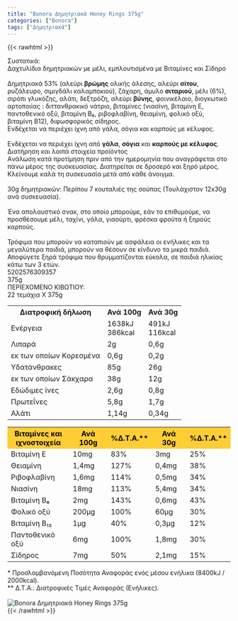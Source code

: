 ```yaml
---
title: "Bonora Δημητριακά Honey Rings 375g"
categories: ["Bonora"]
tags: ["Δημητριακά"]
---
```

{{< rawhtml >}}

<div class="sload62"><div class="product"><div id="sistatika">Συστατικά:</div><div class="alltext">Δαχτυλίδια δημητριακών με μέλι, εμπλουτισμένα με Βιταμίνες και Σίδηρο<br><br>Δημητριακά 53% (αλεύρι <b>βρώμης</b> ολικής άλεσης, αλεύρι <b>σίτου</b>, ρυζάλευρο, σιμιγδάλι καλαμποκιού), ζάχαρη, άμυλο <b>σιταριού</b>, μέλι (6%), σιρόπι γλυκόζης, αλάτι, δεξτρόζη, αλεύρι <b>βύνης</b>, φοινικέλαιο, διογκωτικό αρτοποιίας : διττανθρακικό νάτριο, βιταμίνες (νιασίνη, βιταμίνη Ε, παντοθενικό οξύ, βιταμίνη Β₆, ριβοφλαβίνη, θειαμίνη, φολικό οξύ, βιταμίνη Β12), διφωσφορικός σίδηρος.<br>Ενδέχεται να περιέχει ίχνη από γάλα, σόγια και καρπούς με κέλυφος.<br><br>Ενδέχεται να περιέχει ίχνη από <b>γάλα</b>, <b>σόγια</b> και <b>καρπούς με κέλυφος</b>.</div><div id="loipa">Διατήρηση και λοιπά στοιχεία προϊόντος</div><div class="alltext">Aνάλωση κατά προτίμηση πριν από την ημερομηνία που αναγράφεται στο πάνω μέρος της συσκευασίας. Διατηρείται σε δροσερό και ξηρό μέρος. Κλείνουμε καλά τη συσκευασία μετά από κάθε άνοιγμα.<br><br>30g δημητριακών: Περίπου 7 κουταλιές της σούπας (Τουλάχιστον 12x30g ανά συσκευασία).<br><br>Ένα απολαυστικό σνακ, στο οποίο μπορούμε, εάν το επιθυμούμε, να προσθέσουμε μέλι, ταχίνι, γάλα, γιαούρτι, φρέσκα φρούτα ή ξηρούς καρπούς.<br><br>Τρόφιμα που μπορούν να καταπιούν με ασφάλεια οι ενήλικες και τα μεγαλύτερα παιδιά, μπορούν να θέσουν σε κίνδυνο τα μικρά παιδιά. Αποφύγετε ξηρά τρόφιμα που θρυμματίζονται εύκολα, σε παιδιά ηλικίας κάτω των 3 ετών.</div><div id="barcode"><div id="barimage1"></div><span id="bartext">5202576309357</span></div><div id="varos"><div id="varosimage1"></div><span id="varostext">375g</span></div><div id="kivotio">ΠΕΡΙΕΧΟΜΕΝΟ ΚΙΒΩΤΙΟΥ:<br>22 τεμάχια Χ 375g</div><div class="tabout"><table id="diatable"><tbody><tr><th>Διατροφική δήλωση</th><th>Ανά 100g</th><th>Ανά 30g</th></tr><tr><td class="texr2">Ενέργεια</td><td class="texr">1638kJ<br>386kcal</td><td class="texr">491kJ<br>116kcal</td></tr><tr><td class="texr2">Λιπαρά</td><td class="texr">2g</td><td class="texr">0,6g</td></tr><tr><td class="gray">εκ των οποίων Kορεσµένα</td><td class="gray2">0,6g</td><td class="gray2">0,2g</td></tr><tr><td class="texr2">Yδατάνθρακες</td><td class="texr">85g</td><td class="texr">26g</td></tr><tr><td class="gray">εκ των οποίων Σάκχαρα</td><td class="gray2">38g</td><td class="gray2">12g</td></tr><tr><td class="texr2">Εδώδιµες ίνες</td><td class="texr">2,6g</td><td class="texr">0,8g</td></tr><tr><td class="texr2">Πρωτεΐνες</td><td class="texr">5,8g</td><td class="texr">1,7g</td></tr><tr><td class="texr2">Αλάτι</td><td class="texr">1,14g</td><td class="texr">0,34g</td></tr></tbody></table></div><div class="keno"></div><div class="tabout"><table id="diatable"><tbody><tr><th style="background:#ffce34;color:#000">Βιταμίνες και<br>ιχνοστοιχεία</th><th style="background:#ffce34;color:#000">Ανά 100g</th><th style="background:#ffce34;color:#000">%Δ.Τ.Α.**</th><th style="background:#ffce34;color:#000">Ανά 30g</th><th style="background:#ffce34;color:#000">%Δ.Τ.Α.**</th></tr><tr><td class="texr2">Βιταμίνη Ε</td><td class="texr">10mg</td><td class="texr">83%</td><td class="texr">3mg</td><td class="texr">25%</td></tr><tr><td class="texr2">Θειαμίνη</td><td class="texr">1,4mg</td><td class="texr">127%</td><td class="texr">0,4mg</td><td class="texr">38%</td></tr><tr><td class="texr2">Ριβοφλαβίνη</td><td class="texr">1,6mg</td><td class="texr">114%</td><td class="texr">0,5mg</td><td class="texr">34%</td></tr><tr><td class="texr2">Νιασίνη</td><td class="texr">18mg</td><td class="texr">113%</td><td class="texr">5,4mg</td><td class="texr">34%</td></tr><tr><td class="texr2">Βιταμίνη Β₆</td><td class="texr">2mg</td><td class="texr">143%</td><td class="texr">0,6mg</td><td class="texr">43%</td></tr><tr><td class="texr2">Φολικό οξύ</td><td class="texr">200μg</td><td class="texr">100%</td><td class="texr">60μg</td><td class="texr">30%</td></tr><tr><td class="texr2">Βιταμίνη Β₁₂</td><td class="texr">1μg</td><td class="texr">40%</td><td class="texr">0,3μg</td><td class="texr">12%</td></tr><tr><td class="texr2">Παντοθενικό οξύ</td><td class="texr">6mg</td><td class="texr">100%</td><td class="texr">1,8mg</td><td class="texr">30%</td></tr><tr><td class="texr2">Σίδηρος</td><td class="texr">7mg</td><td class="texr">50%</td><td class="texr">2,1mg</td><td class="texr">15%</td></tr></tbody></table></div><div class="alltext">* Προσλαμβανόμενη Ποσότητα Αναφοράς ενός μέσου ενήλικα (8400kJ / 2000kcal).<br>** Δ.Τ.Α.: Διατροφικές Τιμές Αναφοράς (Ενήλικες).</div><br><div class="pimg"><img alt="Bonora Δημητριακά Honey Rings 375g" title="Bonora Δημητριακά Honey Rings 375g" src="/media/images/bonora-dhmhtriaka-honey-rings-375g.jpg"></div></div></div>
{{< /rawhtml >}}


